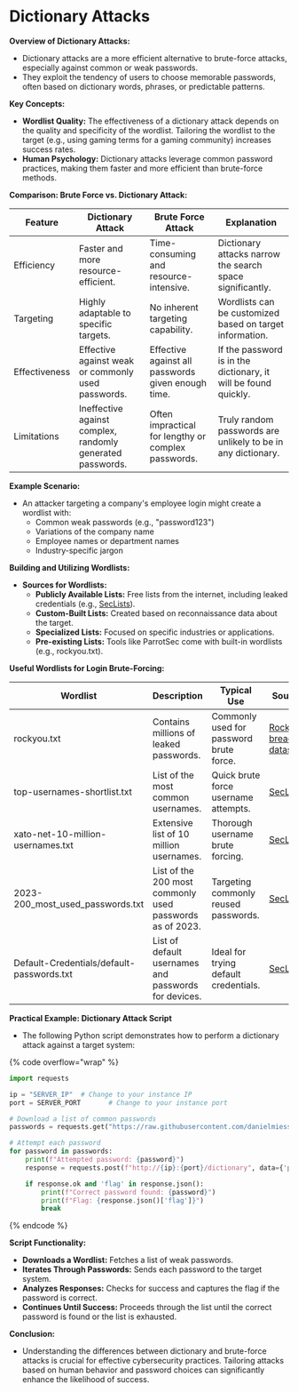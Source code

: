 # Dictionary Attacks

**Overview of Dictionary Attacks:**

* Dictionary attacks are a more efficient alternative to brute-force attacks, especially against common or weak passwords.
* They exploit the tendency of users to choose memorable passwords, often based on dictionary words, phrases, or predictable patterns.

**Key Concepts:**

* **Wordlist Quality:** The effectiveness of a dictionary attack depends on the quality and specificity of the wordlist. Tailoring the wordlist to the target (e.g., using gaming terms for a gaming community) increases success rates.
* **Human Psychology:** Dictionary attacks leverage common password practices, making them faster and more efficient than brute-force methods.

**Comparison: Brute Force vs. Dictionary Attack:**

| Feature       | Dictionary Attack                                          | Brute Force Attack                                  | Explanation                                                     |
| ------------- | ---------------------------------------------------------- | --------------------------------------------------- | --------------------------------------------------------------- |
| Efficiency    | Faster and more resource-efficient.                        | Time-consuming and resource-intensive.              | Dictionary attacks narrow the search space significantly.       |
| Targeting     | Highly adaptable to specific targets.                      | No inherent targeting capability.                   | Wordlists can be customized based on target information.        |
| Effectiveness | Effective against weak or commonly used passwords.         | Effective against all passwords given enough time.  | If the password is in the dictionary, it will be found quickly. |
| Limitations   | Ineffective against complex, randomly generated passwords. | Often impractical for lengthy or complex passwords. | Truly random passwords are unlikely to be in any dictionary.    |

**Example Scenario:**

* An attacker targeting a company's employee login might create a wordlist with:
  * Common weak passwords (e.g., "password123")
  * Variations of the company name
  * Employee names or department names
  * Industry-specific jargon

**Building and Utilizing Wordlists:**

* **Sources for Wordlists:**
  * **Publicly Available Lists:** Free lists from the internet, including leaked credentials (e.g., [SecLists](https://github.com/danielmiessler/SecLists/tree/master/Passwords)).
  * **Custom-Built Lists:** Created based on reconnaissance data about the target.
  * **Specialized Lists:** Focused on specific industries or applications.
  * **Pre-existing Lists:** Tools like ParrotSec come with built-in wordlists (e.g., rockyou.txt).

**Useful Wordlists for Login Brute-Forcing:**

| Wordlist                                  | Description                                              | Typical Use                             | Source                                                                                                                           |
| ----------------------------------------- | -------------------------------------------------------- | --------------------------------------- | -------------------------------------------------------------------------------------------------------------------------------- |
| rockyou.txt                               | Contains millions of leaked passwords.                   | Commonly used for password brute force. | [RockYou breach dataset](https://github.com/brannondorsey/naive-hashcat/releases/download/data/rockyou.txt)                      |
| top-usernames-shortlist.txt               | List of the most common usernames.                       | Quick brute force username attempts.    | [SecLists](https://github.com/danielmiessler/SecLists/blob/master/Usernames/top-usernames-shortlist.txt)                         |
| xato-net-10-million-usernames.txt         | Extensive list of 10 million usernames.                  | Thorough username brute forcing.        | [SecLists](https://github.com/danielmiessler/SecLists/blob/master/Usernames/xato-net-10-million-usernames.txt)                   |
| 2023-200\_most\_used\_passwords.txt       | List of the 200 most commonly used passwords as of 2023. | Targeting commonly reused passwords.    | [SecLists](https://github.com/danielmiessler/SecLists/blob/master/Passwords/Common-Credentials/2023-200_most_used_passwords.txt) |
| Default-Credentials/default-passwords.txt | List of default usernames and passwords for devices.     | Ideal for trying default credentials.   | [SecLists](https://github.com/danielmiessler/SecLists/blob/master/Passwords/Default-Credentials/default-passwords.txt)           |

**Practical Example: Dictionary Attack Script**

* The following Python script demonstrates how to perform a dictionary attack against a target system:

{% code overflow="wrap" %}
```python
import requests

ip = "SERVER_IP"  # Change to your instance IP
port = SERVER_PORT       # Change to your instance port

# Download a list of common passwords
passwords = requests.get("https://raw.githubusercontent.com/danielmiessler/SecLists/refs/heads/master/Passwords/Common-Credentials/500-worst-passwords.txt").text.splitlines()

# Attempt each password
for password in passwords:
    print(f"Attempted password: {password}")
    response = requests.post(f"http://{ip}:{port}/dictionary", data={'password': password})

    if response.ok and 'flag' in response.json():
        print(f"Correct password found: {password}")
        print(f"Flag: {response.json()['flag']}")
        break
```
{% endcode %}

**Script Functionality:**

* **Downloads a Wordlist:** Fetches a list of weak passwords.
* **Iterates Through Passwords:** Sends each password to the target system.
* **Analyzes Responses:** Checks for success and captures the flag if the password is correct.
* **Continues Until Success:** Proceeds through the list until the correct password is found or the list is exhausted.

**Conclusion:**

* Understanding the differences between dictionary and brute-force attacks is crucial for effective cybersecurity practices. Tailoring attacks based on human behavior and password choices can significantly enhance the likelihood of success.
